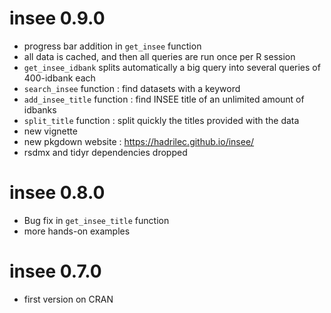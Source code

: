 # insee 0.9.0

* progress bar addition in `get_insee` function
* all data is cached, and then all queries are run once per R session
* `get_insee_idbank` splits automatically a big query into several queries of 400-idbank each
* `search_insee` function : find datasets with a keyword
* `add_insee_title` function : find INSEE title of an unlimited amount of idbanks
* `split_title` function : split quickly the titles provided with the data
* new vignette
* new pkgdown website : https://hadrilec.github.io/insee/
* rsdmx and tidyr dependencies dropped

# insee 0.8.0

* Bug fix in `get_insee_title` function
* more hands-on examples 

# insee 0.7.0

* first version on CRAN
